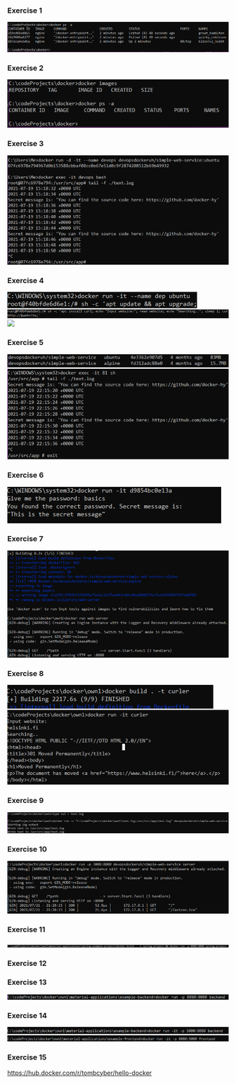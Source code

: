 ### Exercise  1 ###
![](https://github.com/tomb-cyber/devops-with-docker/blob/master/part%201/1.1.PNG)

### Exercise  2 ###
![](https://github.com/tomb-cyber/devops-with-docker/blob/master/part%201/1.2.PNG)

### Exercise  3 ###
![](https://github.com/tomb-cyber/devops-with-docker/blob/master/part%201/1.3.PNG)

### Exercise  4 ###
![](https://github.com/tomb-cyber/devops-with-docker/blob/master/part%201/1.4.1.PNG)
![](https://github.com/tomb-cyber/devops-with-docker/blob/master/part%201/1.4.2.PNG)
![](https://github.com/tomb-cyber/devops-with-docker/blob/master/part%201/1.4.3PNG)

### Exercise  5 ###
![](https://github.com/tomb-cyber/devops-with-docker/blob/master/part%201/1.5.1.PNG)
![](https://github.com/tomb-cyber/devops-with-docker/blob/master/part%201/1.5.2.PNG)

### Exercise  6 ###
![](https://github.com/tomb-cyber/devops-with-docker/blob/master/part%201/1.6.PNG)

### Exercise  7 ###
![](https://github.com/tomb-cyber/devops-with-docker/blob/master/part%201/1.7.PNG)


### Exercise  8 ###
![](https://github.com/tomb-cyber/devops-with-docker/blob/master/part%201/1.8.1.PNG)
![](https://github.com/tomb-cyber/devops-with-docker/blob/master/part%201/1.8.2.PNG)

### Exercise  9 ###
![](https://github.com/tomb-cyber/devops-with-docker/blob/master/part%201/1.9.PNG)

### Exercise  10 ###
![](https://github.com/tomb-cyber/devops-with-docker/blob/master/part%201/1.10.PNG)

### Exercise  11 ###
![](https://github.com/tomb-cyber/devops-with-docker/blob/master/part%201/1.11.PNG)

### Exercise  12 ###


### Exercise  13 ###
![](https://github.com/tomb-cyber/devops-with-docker/blob/master/part%201/1.13.PNG)

### Exercise  14 ###
![](https://github.com/tomb-cyber/devops-with-docker/blob/master/part%201/1.14.1.PNG)
![](https://github.com/tomb-cyber/devops-with-docker/blob/master/part%201/1.14.2.PNG)

### Exercise  15 ###
https://hub.docker.com/r/tombcyber/hello-docker
